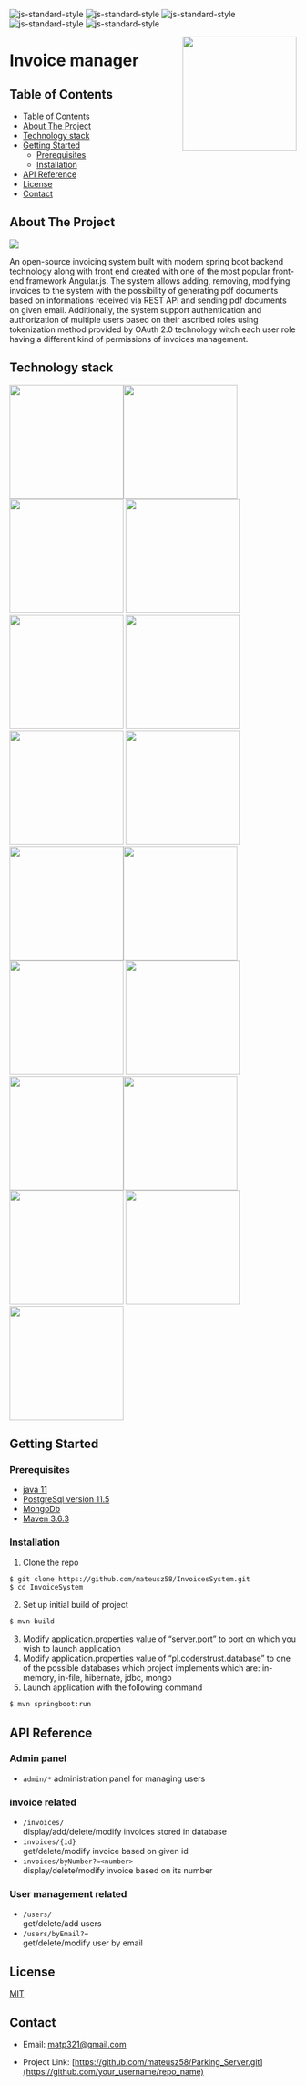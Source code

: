 


![js-standard-style](https://img.shields.io/badge/code%20style-Google_Style-brightgreen.svg?style=flat)
![js-standard-style](https://img.shields.io/badge/coverage-80%25-green)
![js-standard-style](https://img.shields.io/badge/build-passing-green)
![js-standard-style](https://img.shields.io/badge/release-v1.0.0-blue)
![js-standard-style](https://img.shields.io/badge/license-MIT-green)


<img src="https://i.ibb.co/sHqWSB6/logoinvoice2.png" width = 200 align="right" />

# Invoice manager

## Table of Contents
  - [Table of Contents](#table-of-contents)
  - [About The Project](#about-the-project)
  - [Technology stack](#technology-stack)
  - [Getting Started](#getting-started)
    - [Prerequisites](#prerequisites)
    - [Installation](#installation)
  - [API Reference](#api-reference)
  - [License](#license)
  - [Contact](#contact)
## About The Project

![](https://i.ibb.co/pKWvDx2/Screenshot-5.png)

An open-source invoicing system built with modern spring boot backend technology along with front end created with one of the most popular front-end framework Angular.js. The system allows adding, removing, modifying invoices to the system with the possibility of generating pdf documents based on informations received via REST API and sending pdf documents on given email. Additionally, the system support authentication and authorization of multiple users based on their ascribed roles using tokenization method provided by OAuth 2.0 technology witch each user role having a different kind of permissions of invoices management.

## Technology stack

<img src="https://whirly.pl/wp-content/uploads/2017/05/spring.png" width="200"><img src="https://upload.wikimedia.org/wikipedia/commons/2/2c/Mockito_Logo.png" width="200">
<img src="https://encrypted-tbn0.gstatic.com/images?q=tbn:ANd9GcTNkximiwITI1smJcOkn_bx2Zk_RnNKnmDq23Ua26wTVd_YNJcWgw" width="200">
<img src="https://junit.org/junit4/images/junit5-banner.png" width="200">
<img src="https://jules-grospeiller.fr/media/logo_competences/lang/json.png" width="200">
<img src="http://www.postgresqltutorial.com/wp-content/uploads/2012/08/What-is-PostgreSQL.png" width="200">
<img src="https://cdn.bulldogjob.com/system/readables/covers/000/001/571/thumb/27-02-2019.png" width="200">
<img src="https://i2.wp.com/bykowski.pl/wp-content/uploads/2018/07/hibernate-2.png?w=300" width="200">
<img src="https://zdnet3.cbsistatic.com/hub/i/r/2018/02/16/8abdb3e1-47bc-446e-9871-c4e11a46f680/resize/370xauto/8a68280fd20eebfa7789cdaa6fb5eff1/mongo-db-logo.png" width="200"><img src="http://mapstruct.org/images/mapstruct.png" width="200"><img src="https://miro.medium.com/max/494/0*QWNG5EAnPSaUSAHH.png"  width="200">
<img src="https://solidsoft.files.wordpress.com/2014/04/awaitility_logo_red_small.png?w=584"  width="200"><img src="https://encrypted-tbn0.gstatic.com/images?q=tbn%3AANd9GcSwSU80GnkMvuNnZxrl2NZQcfaKY9etA5QmMSZHlDSlxWhSpGMb"  width="200"><img src="https://miro.medium.com/max/630/1*j_zP74-cpvXRcs8dM_pkMQ.jpeg"  width="200">
<img src="https://jrebel.com/wp-content/uploads/2017/07/test-containers-java-logo.png"  width="200">
<img src="https://upload.wikimedia.org/wikipedia/commons/thumb/c/cf/Angular_full_color_logo.svg/250px-Angular_full_color_logo.svg.png"  width="200">
<img src="https://i.ibb.co/bzf4Hnv/itext.png"  width="200">



## Getting Started

### Prerequisites

* [java 11](https://www.oracle.com/technetwork/java/javase/downloads/jdk11-downloads-5066655.html)
* [PostgreSql version 11.5](https://www.postgresql.org/download/)
* [MongoDb](https://docs.mongodb.com/manual/release-notes/4.0/)
* [Maven 3.6.3](https://maven.apache.org/download.cgi)

### Installation

1. Clone the repo
```sh
$ git clone https://github.com/mateusz58/InvoicesSystem.git
$ cd InvoiceSystem
```
2. Set up initial build of project
```sh
$ mvn build
```

3. Modify application.properties value of “server.port” to port on which you wish to launch application
4. Modify application.properties value of “pl.coderstrust.database” to one of the possible databases which project implements which are: in-memory, in-file, hibernate, jdbc, mongo
5. Launch application with the following command
```sh
$ mvn springboot:run
```

## API Reference

### Admin panel

  - `admin/*` administration panel for managing users

### invoice related

- `/invoices/`<br> display/add/delete/modify invoices stored in database
- `invoices/{id}`<br> get/delete/modify invoice based on given id
- `invoices/byNumber?=<number>`<br> display/delete/modify invoice based on its number
  
### User management related

- `/users/`<br> get/delete/add users
- `/users/byEmail?=`<br> get/delete/modify user by email

## License

[MIT](https://tldrlegal.com/license/mit-license)

## Contact

  - Email: matp321@gmail.com

- Project Link: [https://github.com/mateusz58/Parking_Server.git](https://github.com/your_username/repo_name)
